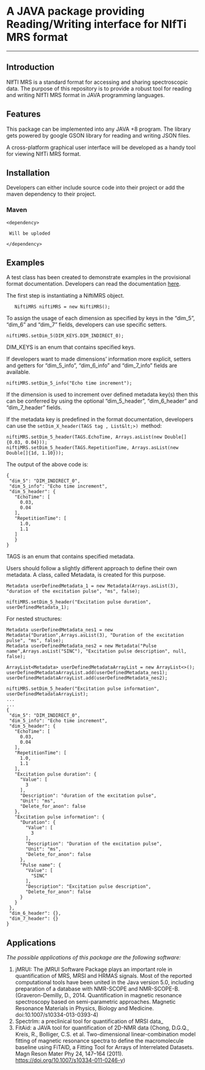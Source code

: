 # A JAVA package providing Reading/Writing interface for NIfTi MRS format



---



## Introduction

NIfTI MRS is a standard format for accessing and sharing spectroscopic data. The purpose of this repository is to provide a robust tool for reading and writing NIfTI MRS format in JAVA programming languages.


## Features

This package can be implemented into any JAVA +8 program. The library gets powered by google GSON library for reading and writing JSON files. 

A cross-platform graphical user interface will be developed as a handy tool for viewing NIfTi MRS format.


## Installation

Developers can either include source code into their project or add the maven dependency to their project.


### Maven


```
<dependency>
```


`  Will be uploded `


```
</dependency>
```



## Examples

A test class has been created to demonstrate examples in the provisional format documentation. Developers can read the documentation [here](https://docs.google.com/document/d/1tC4ugzGUPLoqHRGrWvOcGCuCh_Dogx_uu0cxKub0EsM/edit?usp=sharing). 

The first step is instantiating a NiftiMRS object.


```
   NiftiMRS niftiMRS = new NiftiMRS();
```


To assign the usage of each dimension as specified by keys in the “dim_5”, “dim_6” and “dim_7” fields, developers can use specific setters.


```
niftiMRS.setDim_5(DIM_KEYS.DIM_INDIRECT_0);
```


DIM_KEYS is an enum that contains specified keys.

If developers want to made dimensions’ information more explicit, setters and getters for “dim_5_info”, “dim_6_info” and “dim_7_info” fields are available. 


```
niftiMRS.setDim_5_info("Echo time increment");
```


If the dimension is used to increment over defined metadata key(s) then this can be conferred by using the optional “dim_5_header”, “dim_6_header” and “dim_7_header” fields.

If the metadata key is predefined in the format documentation, developers can use the `setDim_X_header(TAGS tag , List&lt;>) `method:


```
niftiMRS.setDim_5_header(TAGS.EchoTime, Arrays.asList(new Double[]{0.03, 0.04}));
niftiMRS.setDim_5_header(TAGS.RepetitionTime, Arrays.asList(new Double[]{1d, 1.10}));
```


The output of the above code is:


```
{
 "dim_5": "DIM_INDIRECT_0",
 "dim_5_info": "Echo time increment",
 "dim_5_header": {
   "EchoTime": [
     0.03,
     0.04
   ],
   "RepetitionTime": [
     1.0,
     1.1
   ]
   }
}
```
TAGS is an enum that contains specified metadata.

Users should follow a slightly different approach to define their own metadata. A class, called Metadata, is created for this purpose.


```
Metadata userDefinedMetadata_1 = new Metadata(Arrays.asList(3), "duration of the excitation pulse", "ms", false);

niftiMRS.setDim_5_header("Excitation pulse duration", userDefinedMetadata_1);
```


For nested structures:


```
Metadata userDefinedMetadata_nes1 = new Metadata("Duration",Arrays.asList(3), "Duration of the excitation pulse", "ms", false);
Metadata userDefinedMetadata_nes2 = new Metadata("Pulse name",Arrays.asList("SINC"), "Excitation pulse description", null, false);

ArrayList<Metadata> userDefinedMetadataArrayList = new ArrayList<>();
userDefinedMetadataArrayList.add(userDefinedMetadata_nes1);
userDefinedMetadataArrayList.add(userDefinedMetadata_nes2);

niftiMRS.setDim_5_header("Excitation pulse information", userDefinedMetadataArrayList);
...
...
{
 "dim_5": "DIM_INDIRECT_0",
 "dim_5_info": "Echo time increment",
 "dim_5_header": {
   "EchoTime": [
     0.03,
     0.04
   ],
   "RepetitionTime": [
     1.0,
     1.1
   ],
   "Excitation pulse duration": {
     "Value": [
       3
     ],
     "Description": "duration of the excitation pulse",
     "Unit": "ms",
     "Delete_for_anon": false
   },
   "Excitation pulse information": {
     "Duration": {
       "Value": [
         3
       ],
       "Description": "Duration of the excitation pulse",
       "Unit": "ms",
       "Delete_for_anon": false
     },
     "Pulse name": {
       "Value": [
         "SINC"
       ],
       "Description": "Excitation pulse description",
       "Delete_for_anon": false
     }
   }
 },
 "dim_6_header": {},
 "dim_7_header": {}
}
```



## Applications

_The possible applications of this package are the following software:_



1. jMRUI: The jMRUI Software Package plays an important role in quantification of MRS, MRSI and HRMAS signals. Most of the reported computational tools have been united in the Java version 5.0, including preparation of a database with NMR-SCOPE and NMR-SCOPE-B. (Graveron-Demilly, D., 2014. Quantification in magnetic resonance spectroscopy based on semi-parametric approaches. Magnetic Resonance Materials in Physics, Biology and Medicine. doi:10.1007/s10334-013-0393-4)
2. SpectrIm: a preclinical tool for quantification of MRSI data_
3. FitAid: a JAVA tool for quantification of 2D-NMR data (Chong, D.G.Q., Kreis, R., Bolliger, C.S. et al. Two-dimensional linear-combination model fitting of magnetic resonance spectra to define the macromolecule baseline using FiTAID, a Fitting Tool for Arrays of Interrelated Datasets. Magn Reson Mater Phy 24, 147–164 (2011). https://doi.org/10.1007/s10334-011-0246-y)
